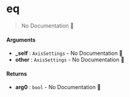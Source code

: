 # eq

> No Documentation 🚧

#### Arguments

- **\_self** : `AxisSettings` \- No Documentation 🚧
- **other** : `AxisSettings` \- No Documentation 🚧

#### Returns

- **arg0** : `bool` \- No Documentation 🚧